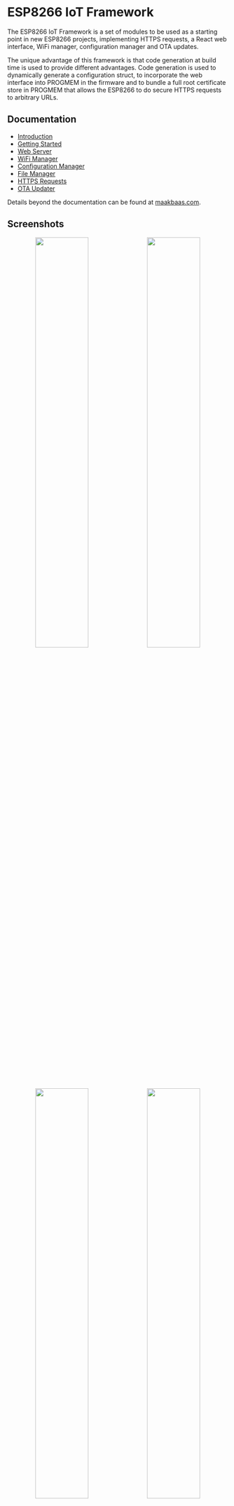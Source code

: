 # ESP8266 IoT Framework

The ESP8266 IoT Framework is a set of modules to be used as a starting point in new ESP8266 projects, implementing HTTPS requests, a React web interface, WiFi manager, configuration manager and OTA updates.

The unique advantage of this framework is that code generation at build time is used to provide different advantages. Code generation is used to dynamically generate a configuration struct, to incorporate the web interface into PROGMEM in the firmware and to bundle a full root certificate store in PROGMEM that allows the ESP8266 to do secure HTTPS requests to arbitrary URLs.

## Documentation

* [Introduction](https://github.com/maakbaas/esp8266-iot-framework#introduction)
* [Getting Started](https://github.com/maakbaas/esp8266-iot-framework/blob/master/docs/getting-started.md)
* [Web Server](https://github.com/maakbaas/esp8266-iot-framework/blob/master/docs/web-server.md)
* [WiFi Manager](https://github.com/maakbaas/esp8266-iot-framework/blob/master/docs/wifi-manager.md)
* [Configuration Manager](https://github.com/maakbaas/esp8266-iot-framework/blob/master/docs/config-manager.md)
* [File Manager](https://github.com/maakbaas/esp8266-iot-framework/blob/master/docs/file-manager.md)
* [HTTPS Requests](https://github.com/maakbaas/esp8266-iot-framework/blob/master/docs/fetch.md)
* [OTA Updater](https://github.com/maakbaas/esp8266-iot-framework/blob/master/docs/updater.md)

Details beyond the documentation can be found at [maakbaas.com](https://maakbaas.com/esp8266-iot-framework/).

## Screenshots

<p align="center"><img width="49%" src="https://raw.githubusercontent.com/maakbaas/esp8266-iot-framework/master/docs/img/screenshot-wifi.png" /> &nbsp;<img width="49%" src="https://raw.githubusercontent.com/maakbaas/esp8266-iot-framework/master/docs/img/screenshot-config.png" />&nbsp;</p>
<p align="center"><img width="49%" src="https://raw.githubusercontent.com/maakbaas/esp8266-iot-framework/master/docs/img/screenshot-file.png" /> &nbsp;<img width="49%" src="https://raw.githubusercontent.com/maakbaas/esp8266-iot-framework/master/docs/img/screenshot-firmware.png" />&nbsp;</p>

## Introduction

The framework consists of five main parts. A web server including the interface it's serving, a WiFi manager, a configuration manager and classes for HTTP requests and OTA updates. The architecture of the framework is shown in the following diagram:

![Architecture](https://github.com/maakbaas/esp8266-iot-framework/blob/master/docs/img/framework.png?raw=true)
*Architecture of the framework shown in blue*

The basic principles used in developing this framework are:

1. The framework is built upon the ESP8266 Arduino libraries
2. The framework does not include any functionality to control external hardware.
3. The framework is fully self-contained for easy deployment. SPIFFS storage is not needed for the framework.
4. There is a strict split between the ESP8266 application and the web interface through an API.

In short, the framework aims to be unobtrusive, easy to deploy, with a modern web interface that's easy to modify and expand for different projects :). 

**Note:** The ESP32 is not supported by this framework right now, due to the reliance on BearSSL. BearSSL is part of the ESP8266 Arduino libraries, but not part of the ESP32 Arduino libraries.
